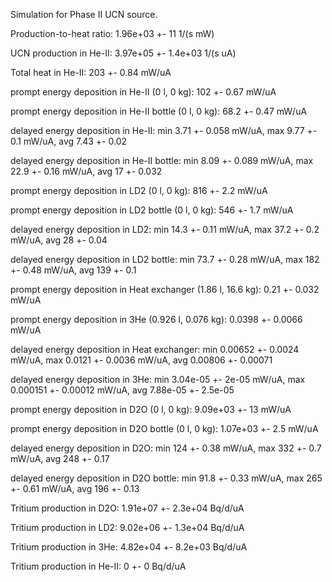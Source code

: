 Simulation for Phase II UCN source.

Production-to-heat ratio:
1.96e+03 +- 11 1/(s mW)

UCN production in He-II:
3.97e+05 +- 1.4e+03 1/(s uA)

Total heat in He-II:
203 +- 0.84 mW/uA

prompt energy deposition in He-II (0 l, 0 kg):
102 +- 0.67 mW/uA

prompt energy deposition in He-II bottle (0 l, 0 kg):
68.2 +- 0.47 mW/uA

delayed energy deposition in He-II:
min 3.71 +- 0.058 mW/uA, max 9.77 +- 0.1 mW/uA, avg 7.43 +- 0.02

delayed energy deposition in He-II bottle:
min 8.09 +- 0.089 mW/uA, max 22.9 +- 0.16 mW/uA, avg 17 +- 0.032

prompt energy deposition in LD2 (0 l, 0 kg):
816 +- 2.2 mW/uA

prompt energy deposition in LD2 bottle (0 l, 0 kg):
546 +- 1.7 mW/uA

delayed energy deposition in LD2:
min 14.3 +- 0.11 mW/uA, max 37.2 +- 0.2 mW/uA, avg 28 +- 0.04

delayed energy deposition in LD2 bottle:
min 73.7 +- 0.28 mW/uA, max 182 +- 0.48 mW/uA, avg 139 +- 0.1

prompt energy deposition in Heat exchanger (1.86 l, 16.6 kg):
0.21 +- 0.032 mW/uA

prompt energy deposition in 3He (0.926 l, 0.076 kg):
0.0398 +- 0.0066 mW/uA

delayed energy deposition in Heat exchanger:
min 0.00652 +- 0.0024 mW/uA, max 0.0121 +- 0.0036 mW/uA, avg 0.00806 +- 0.00071

delayed energy deposition in 3He:
min 3.04e-05 +- 2e-05 mW/uA, max 0.000151 +- 0.00012 mW/uA, avg 7.88e-05 +- 2.5e-05

prompt energy deposition in D2O (0 l, 0 kg):
9.09e+03 +- 13 mW/uA

prompt energy deposition in D2O bottle (0 l, 0 kg):
1.07e+03 +- 2.5 mW/uA

delayed energy deposition in D2O:
min 124 +- 0.38 mW/uA, max 332 +- 0.7 mW/uA, avg 248 +- 0.17

delayed energy deposition in D2O bottle:
min 91.8 +- 0.33 mW/uA, max 265 +- 0.61 mW/uA, avg 196 +- 0.13

Tritium production in D2O:
1.91e+07 +- 2.3e+04 Bq/d/uA

Tritium production in LD2:
9.02e+06 +- 1.3e+04 Bq/d/uA

Tritium production in 3He:
4.82e+04 +- 8.2e+03 Bq/d/uA

Tritium production in He-II:
0 +- 0 Bq/d/uA

